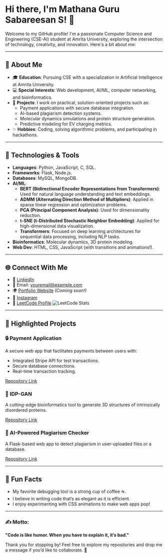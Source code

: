 # Hi there, I'm Mathana Guru Sabareesan S! 👋

Welcome to my GitHub profile! I'm a passionate Computer Science and Engineering (CSE-AI) student at Amrita University, exploring the intersection of technology, creativity, and innovation. Here's a bit about me:

---

## 🌟 About Me

- 🎓 **Education**: Pursuing CSE with a specialization in Artificial Intelligence at Amrita University.
- 💻 **Special Interests**: Web development, AI/ML, computer networking, and bioinformatics.
- 🚀 **Projects**: I work on practical, solution-oriented projects such as:
  - Payment applications with secure database integration.
  - AI-based plagiarism detection systems.
  - Molecular dynamics simulations and protein structure generation.
  - Predictive modeling for EV charging metrics.
- ✨ **Hobbies**: Coding, solving algorithmic problems, and participating in hackathons.

---

## 🔧 Technologies & Tools

- **Languages**: Python, JavaScript, C, SQL.
- **Frameworks**: Flask, Node.js.
- **Databases**: MySQL, MongoDB.
- **AI/ML**: 
  - **BERT (Bidirectional Encoder Representations from Transformers)**: Used for natural language understanding and text embeddings.
  - **ADMM (Alternating Direction Method of Multipliers)**: Applied in sparse linear regression and optimization problems.
  - **PCA (Principal Component Analysis)**: Used for dimensionality reduction.
  - **t-SNE (t-Distributed Stochastic Neighbor Embedding)**: Applied for high-dimensional data visualization.
  - **Transformers**: Focused on deep learning architectures for sequential data processing, including NLP tasks.
- **Bioinformatics**: Molecular dynamics, 3D protein modeling.
- **Web Dev**: HTML, CSS, JavaScript (with transitions and animations!).

---


## 🌐 Connect With Me

- 💼 [LinkedIn](https://www.linkedin.com/in/your-profile)
- 📧 Email: [youremail@example.com](mailto:youremail@example.com)
- 🌍 [Portfolio Website](https://myportfolio.com) *(Coming soon!)*
-  📸 [Instagram](https://www.instagram.com/mathan_33_)
- 🧮 [LeetCode Profile](https://leetcode.com/Mathan_09)
  ![LeetCode Stats](https://leetcode-stats-api.herokuapp.com/Mathan_09/)

---

## 📌 Highlighted Projects

### 🔒 Payment Application
A secure web app that facilitates payments between users with:
- Integrated Stripe API for test transactions.
- Secure database connections.
- Real-time transaction tracking.

[Repository Link](https://github.com/yourusername/payment_app)

### 🧬 IDP-GAN
A cutting-edge bioinformatics tool to generate 3D structures of intrinsically disordered proteins.

[Repository Link](https://github.com/yourusername/idpgan)

### 📄 AI-Powered Plagiarism Checker
A Flask-based web app to detect plagiarism in user-uploaded files or a database.

[Repository Link](https://github.com/yourusername/plagiarism_checker)

---

## 🤔 Fun Facts

- My favorite debugging tool is a strong cup of coffee ☕.
- I believe in writing code that’s as elegant as it is efficient.
- I enjoy experimenting with CSS animations to make web apps pop!

---

### ✍️ Motto:
**"Code is like humor. When you have to explain it, it’s bad."**

Thank you for stopping by! Feel free to explore my repositories and drop me a message if you’d like to collaborate. 🚀
